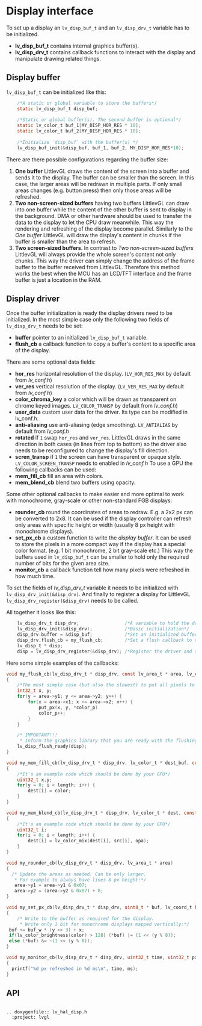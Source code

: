 # Display interface

To set up a display an `lv_disp_buf_t` and an `lv_disp_drv_t` variable has to be initialized. 
- **lv_disp_buf_t** contains internal graphics buffer(s). 
- **lv_disp_drv_t** contains callback functions to interact with the display and manipulate drawing related things. 


## Display buffer 

`lv_disp_buf_t` can be initialized like this:
```c
    /*A static or global variable to store the buffers*/
    static lv_disp_buf_t disp_buf;
    
    /*Static or global buffer(s). The second buffer is optional*/
    static lv_color_t buf_1[MY_DISP_HOR_RES * 10];
    static lv_color_t buf_2[MY_DISP_HOR_RES * 10];
    
    /*Initialize `disp_buf` with the buffer(s) */
    lv_disp_buf_init(&disp_buf, buf_1, buf_2, MY_DISP_HOR_RES*10);
```

There are there possible configurations regarding the buffer size:
1. **One buffer** LittlevGL draws the content of the screen into a buffer and sends it to the display. 
The buffer can be smaller than the screen. In this case, the larger areas will be redrawn in multiple parts. 
If only small areas changes (e.g. button press) then only those areas will be refreshed.
2. **Two non-screen-sized buffers** having two buffers LittlevGL can draw into one buffer while the content of the other buffer is sent to display in the background.
DMA or other hardware should be used to transfer the data to the display to let the CPU draw meanwhile.
This way the rendering and refreshing of the display become parallel. 
Similarly to the *One buffer* LittlevGL will draw the display's content in chunks if the buffer is smaller than the area to refresh.
3. **Two screen-sized buffers**.
In contrast to *Two non-screen-sized buffers* LittlevGL will always provide the whole screen's content not only chunks. 
This way the driver can simply change the address of the frame buffer to the buffer received from LittlevGL.
Therefore this method works the best when the MCU has an LCD/TFT interface and the frame buffer is just a location in the RAM.


## Display driver

Once the buffer initialization is ready the display drivers need to be initialized. In the most simple case only the following two fields of `lv_disp_drv_t` needs to be set:
- **buffer** pointer to an initialized `lv_disp_buf_t` variable.
- **flush_cb** a callback function to copy a buffer's content to a specific area of the display.

There are some optional data fields:
- **hor_res** horizontal resolution of the display. (`LV_HOR_RES_MAX` by default from *lv_conf.h*)
- **ver_res** vertical resolution of the display. (`LV_VER_RES_MAX` by default from *lv_conf.h*)
- **color_chroma_key** a color which will be drawn as transparent on chrome keyed images. `LV_COLOR_TRANSP` by default from *lv_conf.h*)
- **user_data** custom user data for the driver. Its type can be modified in lv_conf.h.
- **anti-aliasing** use anti-aliasing (edge smoothing). `LV_ANTIALIAS` by default  from *lv_conf.h*
- **rotated** if `1` swap `hor_res` and `ver_res`. LittlevGL draws in the same direction in both cases (in lines from top to bottom) so the driver also needs to be reconfigured to change the display's fill direction.
- **scren_transp** if `1` the screen can have transparent or opaque style. `LV_COLOR_SCREEN_TRANSP` needs to enabled in *lv_conf.h*
To use a GPU the following callbacks can be used:
- **mem_fill_cb** fill an area with colors. 
- **mem_blend_cb** blend two buffers using opacity.
 
Some other optional callbacks to make easier and more optimal to work with monochrome, gray-scale or other non-standard FGB displays: 
- **rounder_cb** round the coordinates of areas to redraw. E.g. a 2x2 px can be converted to 2x8. 
It can be used if the display controller can refresh only areas with specific height or width (usually 8 px height with monochrome displays).
- **set_px_cb** a custom function to write the *display buffer*. 
It can be used to store the pixels in a more compact way if the display has a special color format. (e.g. 1 bit monochrome, 2  bit gray-scale etc.) 
This way the buffers used in `lv_disp_buf_t` can be smaller to hold only the required number of bits for the given area size.
- **monitor_cb** a callback function tell how many pixels were refreshed in how much time.

To set the fields of *lv_disp_drv_t* variable it needs to be initialized with `lv_disp_drv_init(&disp_drv)`.
And finally to register a display for LittlevGL `lv_disp_drv_register(&disp_drv)` needs to be called.

All together it looks like this:
```c
    lv_disp_drv_t disp_drv;                 /*A variable to hold the drivers. Can be local variable*/
    lv_disp_drv_init(&disp_drv);            /*Basic initialization*/
    disp_drv.buffer = &disp_buf;            /*Set an initialized buffer*/
    disp_drv.flush_cb = my_flush_cb;        /*Set a flush callback to draw to the display*/
    lv_disp_t * disp;
    disp = lv_disp_drv_register(&disp_drv); /*Register the driver and save the created display objects*/
```

Here some simple examples of the callbacks:
```c
void my_flush_cb(lv_disp_drv_t * disp_drv, const lv_area_t * area, lv_color_t * color_p)
{
    /*The most simple case (but also the slowest) to put all pixels to the screen one-by-one*/
    int32_t x, y;
    for(y = area->y1; y <= area->y2; y++) {
        for(x = area->x1; x <= area->x2; x++) {
            put_px(x, y, *color_p)
            color_p++;
        }
    }

    /* IMPORTANT!!!
     * Inform the graphics library that you are ready with the flushing*/
    lv_disp_flush_ready(disp);
}

void my_mem_fill_cb(lv_disp_drv_t * disp_drv, lv_color_t * dest_buf, const lv_area_t * dest_area, const lv_area_t * fill_area, lv_color_t color);
{
    /*It's an example code which should be done by your GPU*/
    uint32_t x,y;
    for(y = 0; i < length; i++) {
        dest[i] = color;
    }
}

void my_mem_blend_cb(lv_disp_drv_t * disp_drv, lv_color_t * dest, const lv_color_t * src, uint32_t length, lv_opa_t opa)
{
    /*It's an example code which should be done by your GPU*/
    uint32_t i;
    for(i = 0; i < length; i++) {
        dest[i] = lv_color_mix(dest[i], src[i], opa);
    }
}

void my_rounder_cb(lv_disp_drv_t * disp_drv, lv_area_t * area)
{
  /* Update the areas as needed. Can be only larger.
   * For example to always have lines 8 px height:*/
   area->y1 = area->y1 & 0x07;
   area->y2 = (area->y2 & 0x07) + 8; 
}

void my_set_px_cb(lv_disp_drv_t * disp_drv, uint8_t * buf, lv_coord_t buf_w, lv_coord_t x, lv_coord_t y, lv_color_t color, lv_opa_t opa)
{
    /* Write to the buffer as required for the display. 
     * Write only 1 bit for monochrome displays mapped vertically:*/
 buf += buf_w * (y >> 3) + x;
 if(lv_color_brightness(color) > 128) (*buf) |= (1 << (y % 8));
 else (*buf) &= ~(1 << (y % 8));
}

void my_monitor_cb(lv_disp_drv_t * disp_drv, uint32_t time, uint32_t px)
{
  printf("%d px refreshed in %d ms\n", time, ms);
}
```

## API 

```eval_rst

.. doxygenfile:: lv_hal_disp.h
  :project: lvgl
        
```


